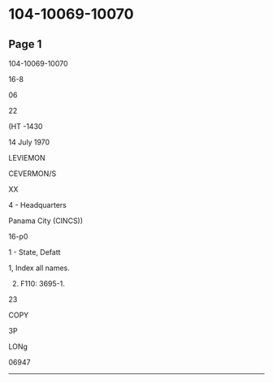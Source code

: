 # 104-10069-10070

## Page 1

104-10069-10070

16-8

06

22

(HT -1430

14 July 1970

LEVIEMON

CEVERMON/S

XX

4 - Headquarters

Panama City (CINCS))

16-p0

1 - State, Defatt

1, Index all names.

2. F110: 3695-1.

23

COPY

3P

LONg

06947

---

